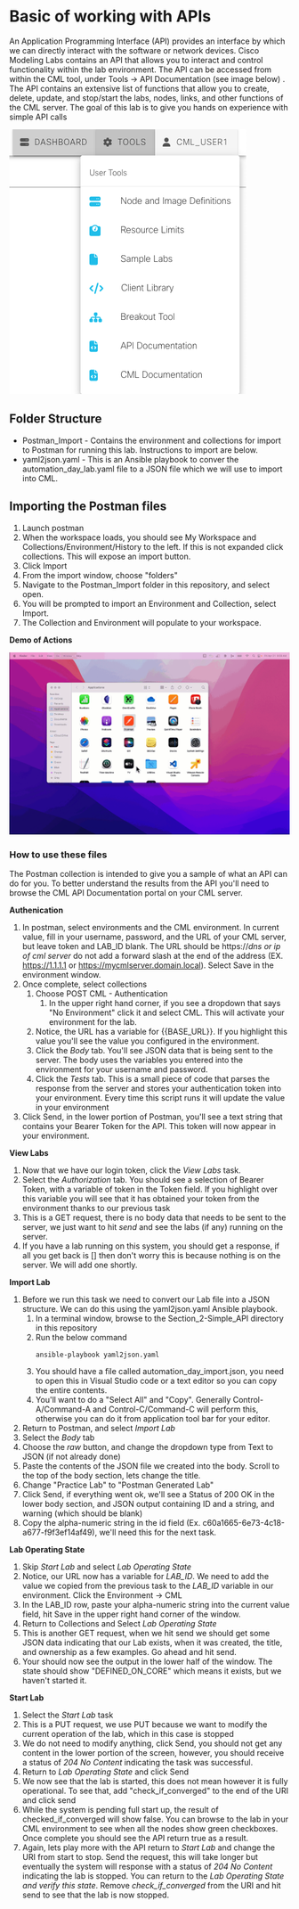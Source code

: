 # Basic of working with APIs

An Application Programming Interface (API) provides an interface by which we can directly interact with the software or network devices.  Cisco Modeling Labs contains an API that allows you to interact and control functionality within the lab environment.  The API can be accessed from within the CML tool, under Tools -> API Documentation (see image below) .  The API contains an extensive list of functions that allow you to create, delete, update, and stop/start the labs, nodes, links, and other functions of the CML server.  The goal of this lab is to give you hands on experience with simple API calls

![alt text](../images/CML_API_Docs.png "CML API Documentation")

## Folder Structure

* Postman_Import - Contains the environment and collections for import to Postman for running this lab.  Instructions to import are below.
* yaml2json.yaml - This is an Ansible playbook to conver the automation_day_lab.yaml file to a JSON file which we will use to import into CML.

## Importing the Postman files

1. Launch postman
2. When the workspace loads, you should see My Workspace and Collections/Environment/History to the left.  If this is not expanded click collections.  This will expose an import button.
3. Click Import
4. From the import window, choose "folders"
5. Navigate to the Postman_Import folder in this repository, and select open.
6. You will be prompted to import an Environment and Collection, select Import.
7. The Collection and Environment will populate to your workspace.

**Demo of Actions**

![alt text](../images/import_postman.gif "Importing Postman Environment and Collections")

### How to use these files

The Postman collection is intended to give you a sample of what an API can do for you.  To better understand the results from the API you'll need to browse the CML API Documentation portal on your CML server.

**Authenication**

1. In postman, select environments and the CML environment.  In current value, fill in your username, password, and the URL of your CML server, but leave token and LAB_ID blank.  The URL should be https://*dns or ip of cml server* do not add a forward slash at the end of the address (EX. https://1.1.1.1 or https://mycmlserver.domain.local).  Select Save in the environment window.
2. Once complete, select collections
   1. Choose POST CML - Authentication
      1. In the upper right hand corner, if you see a dropdown that says "No Environment" click it and select CML.  This will activate your environment for the lab.
   2. Notice, the URL has a variable for {{BASE_URL}}.  If you highlight this value you'll see the value you configured in the environment.
   3. Click the *Body* tab.  You'll see JSON data that is being sent to the server.  The body uses the variables you entered into the environment for your username and password.
   4. Click the *Tests* tab.  This is a small piece of code that parses the response from the server and stores your authentication token into your environment.  Every time this script runs it will update the value in your environment
3. Click Send, in the lower portion of Postman, you'll see a text string that contains your Bearer Token for the API.  This token will now appear in your environment.

**View Labs**

1. Now that we have our login token, click the *View Labs* task.
2. Select the *Authorization* tab.  You should see a selection of Bearer Token, with a variable of token in the Token field.  If you highlight over this variable you will see that it has obtained your token from the environment thanks to our previous task
3. This is a GET request, there is no body data that needs to be sent to the server, we just want to hit *send* and see the labs (if any) running on the server.
4. If you have a lab running on this system, you should get a response, if all you get back is [] then don't worry this is because nothing is on the server.  We will add one shortly.

**Import Lab**

1. Before we run this task we need to convert our Lab file into a JSON structure.  We can do this using the yaml2json.yaml Ansible playbook.
   1. In a terminal window, browse to the Section_2-Simple_API directory in this repository
   2. Run the below command
      ```
      ansible-playbook yaml2json.yaml
      ```
   3. You should have a file called automation_day_import.json, you need to open this in Visual Studio code or a text editor so you can copy the entire contents.
   4. You'll want to do a "Select All" and "Copy".  Generally Control-A/Command-A and Control-C/Command-C will perform this, otherwise you can do it from application tool bar for your editor.
2. Return to Postman, and select *Import Lab*
3. Select the *Body* tab
4. Choose the *raw* button, and change the dropdown type from Text to JSON (if not already done)
5. Paste the contents of the JSON file we created into the body.  Scroll to the top of the body section, lets change the title.
6. Change "Practice Lab" to "Postman Generated Lab"
7. Click Send, if everything went ok, we'll see a Status of 200 OK in the lower body section, and JSON output containing ID and a string, and warning (which should be blank)
8. Copy the alpha-numeric string in the id field (Ex. c60a1665-6e73-4c18-a677-f9f3ef14af49), we'll need this for the next task.

**Lab Operating State**

1. Skip *Start Lab* and select *Lab Operating State*
2. Notice, our URL now has a variable for *LAB_ID*.  We need to add the value we copied from the previous task to the *LAB_ID* variable in our environment.  Click the Environment -> CML
3. In the LAB_ID row, paste your alpha-numeric string into the current value field, hit Save in the upper right hand corner of the window.
4. Return to Collections and Select *Lab Operating State*
5. This is another GET request, when we hit send we should get some JSON data indicating that our Lab exists, when it was created, the title, and ownership as a few examples.  Go ahead and hit send.
6. Your should now see the output in the lower half of the window.  The state should show "DEFINED_ON_CORE" which means it exists, but we haven't started it.

**Start Lab**

1. Select the *Start Lab* task
2. This is a PUT request, we use PUT because we want to modify the current operation of the lab, which in this case is stopped
3. We do not need to modify anything, click Send, you should not get any content in the lower portion of the screen, however, you should receive a status of *204 No Content* indicating the task was successful.
4. Return to *Lab Operating State* and click Send
5. We now see that the lab is started, this does not mean however it is fully operational.  To see that, add "check_if_converged" to the end of the URI and click send
6. While the system is pending full start up, the result of checked_if_converged will show false.  You can browse to the lab in your CML environment to see when all the nodes show green checkboxes.  Once complete you should see the API return true as a result.
7. Again, lets play more with the API return to *Start Lab* and change the URI from start to stop.  Send the request, this will take longer but eventually the system will response with a status of *204 No Content* indicating the lab is stopped.  You can return to the *Lab Operating State and verify this state*.  Remove *check_if_converged* from the URI and hit send to see that the lab is now stopped.
